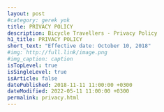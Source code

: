 ```yaml
---
layout: post
#category: gerek yok
title: PRIVACY POLICY
description: Bicycle Travellers - Privacy Policy
h1_title: PRIVACY POLICY
short_text: "Effective date: October 10, 2018"
#img: http://full.link/image.png
#img_caption: caption
isTopLevel: true
isSingleLevel: true
isArticle: false
datePublished: 2018-11-11 11:00:00 +0300
dateModified: 2022-05-11 11:00:00 +0300
permalink: privacy.html
---
```

